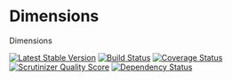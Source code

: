 Dimensions
==========

Dimensions

[![Latest Stable Version](https://poser.pugx.org/ebidtech/dimensions/v/stable.png)](https://packagist.org/packages/ebidtech/dimensions) [![Build Status](https://travis-ci.org/ebidtech/dimensions.png?branch=master)](https://travis-ci.org/ebidtech/dimensions) [![Coverage Status](https://coveralls.io/repos/ebidtech/dimensions/badge.png?branch=master)](https://coveralls.io/r/ebidtech/dimensions?branch=master) [![Scrutinizer Quality Score](https://scrutinizer-ci.com/g/ebidtech/dimensions/badges/quality-score.png?s=2d44d92b4ad2e0c9db53bc4c5526dcdc786a2bd5)](https://scrutinizer-ci.com/g/ebidtech/dimensions/) [![Dependency Status](https://www.versioneye.com/user/projects/52ee79c6ec1375209d000029/badge.png)](https://www.versioneye.com/user/projects/52ee79c6ec1375209d000029)
